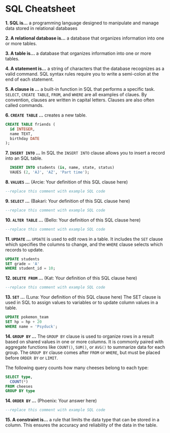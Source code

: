 # SQL Cheatsheet

**1. SQL is...**
a programming language designed to manipulate and manage data stored in relational databases

**2. A relational database is...**
a database that organizes information into one or more tables.

**3. A table is...**
a database that organizes information into one or more tables.

**4. A statement is...**
a string of characters that the database recognizes as a valid command. SQL syntax rules require you to write a semi-colon at the end of each statement.

**5. A clause is ...**
a built-in function in SQL that performs a specific task. `SELECT`, `CREATE TABLE`, `FROM`, and `WHERE` are all examples of claues. By convention, clauses are written in capital letters. Clauses are also often called commands.

**6. `CREATE TABLE` ...**
creates a new table.

```sql
CREATE TABLE friends (
  id INTEGER,
  name TEXT,
  birthday DATE
);
```


**7. `INSERT INTO` ...** 
In SQL the `INSERT INTO` clause allows you to insert a record into an SQL table. 

  ``` sql
    INSERT INTO students (is, name, state, status)
    VAUES (2, 'AJ', 'AZ', 'Part time');
  ```


**8. `VALUES` ...**
(Arcie: Your definition of this SQL clause here)

```sql
--replace this comment with example SQL code
```

**9. `SELECT` ...**
(Bakari: Your definition of this SQL clause here)

```sql
--replace this comment with example SQL code
```

**10. `ALTER TABLE` ...**
(Bello: Your definition of this SQL clause here)

```sql
--replace this comment with example SQL code
```

**11. `UPDATE` ...**
`UPDATE` is used to edit rows in a table. It includes the `SET` clause which specifies the columns to change, and the `WHERE` clause selects which records to update.


  ``` sql
  UPDATE students  
  SET grade = 'A'  
  WHERE student_id = 10;
  ```


**12. `DELETE FROM` ...**
(Kat: Your definition of this SQL clause here)

```sql
--replace this comment with example SQL code
```

**13. `SET` ...**
(Luna: Your definition of this SQL clause here)
The SET clause is used in SQL to assign values to variables or to update column values in a table.
```sql
UPDATE pokemon_team
SET hp = hp + 20
WHERE name = 'Psyduck';
```

**14. `GROUP BY` ...**
The `GROUP BY` clause is used to organize rows in a result based on shared values in one or more columns. It is commonly paired with aggregate functions like `COUNT()`, `SUM()`, or `AVG()` to summarize data for each group. The `GROUP BY` clause comes after `FROM` or `WHERE`, but must be placed before `ORDER BY` or `LIMIT`.

The following query counts how many cheeses belong to each type: 

```sql
SELECT type,
  COUNT(*)
FROM cheeses
GROUP BY type
```

**14. `ORDER BY` ...**
(Phoenix: Your answer here)

```sql
--replace this comment with example SQL code
```

**15. A constraint is...**
a rule that limits the data type that can be stored in a column. This ensures the accuracy and reliability of the data in the table.
